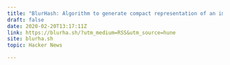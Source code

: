 ```yaml
---
title: "BlurHash: Algorithm to generate compact representation of an image placeholder"
draft: false
date: 2020-02-20T13:17:11Z
link: https://blurha.sh/?utm_medium=RSS&utm_source=hune
site: blurha.sh
topic: Hacker News  

---
```

